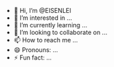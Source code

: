 - 👋 Hi, I’m @EISENLEI
- 👀 I’m interested in ...
- 🌱 I’m currently learning ...
- 💞️ I’m looking to collaborate on ...
- 📫 How to reach me ...
- 😄 Pronouns: ...
- ⚡ Fun fact: ...

<!---
EISENLEI/EISENLEI is a ✨ special ✨ repository because its `README.md` (this file) appears on your GitHub profile.
You can click the Preview link to take a look at your changes.
--->

